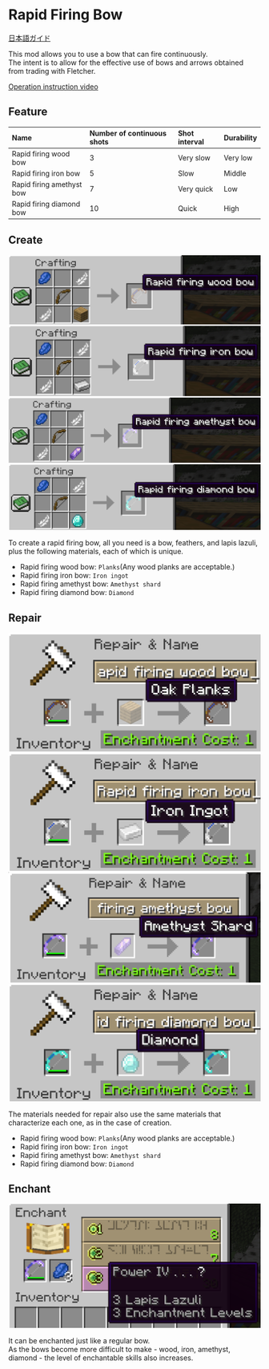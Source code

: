 # Rapid Firing Bow

[日本語ガイド](./README_jp.md)

This mod allows you to use a bow that can fire continuously.  
The intent is to allow for the effective use of bows and arrows obtained from trading with Fletcher.

[Operation instruction video](https://youtu.be/ifMLq_qzj0Q?si=AMuNQnWoj-LZmXU3)

## Feature

| Name                      | Number of continuous shots | Shot interval | Durability |
|:--------------------------|:---------------------------|:--------------|:-----------|
| Rapid firing wood bow     | 3                          | Very slow     | Very low   |
| Rapid firing iron bow     | 5                          | Slow          | Middle     |
| Rapid firing amethyst bow | 7                          | Very quick    | Low        |
| Rapid firing diamond bow  | 10                         | Quick         | High       |

## Create

![Create with a wood planks](./media/en/recipe-wood.png)
![Create with an iron ingot](./media/en/recipe-iron.png)
![Create with an amethyst shard](./media/en/recipe-amethyst.png)
![Create with a diamond](./media/en/recipe-diamond.png)

To create a rapid firing bow, all you need is a bow, feathers, and lapis lazuli, plus the following materials, each of which is unique.

* Rapid firing wood bow: `Planks`(Any wood planks are acceptable.)
* Rapid firing iron bow: `Iron ingot`
* Rapid firing amethyst bow: `Amethyst shard`
* Rapid firing diamond bow: `Diamond`

## Repair

![Repair with a wood planks](./media/en/repair-wood.png)
![Repair with an iron ingot](./media/en/repair-iron.png)
![Repair with an amethyst shard](./media/en/repair-amethyst.png)
![Repair with a diamond](./media/en/repair-diamond.png)

The materials needed for repair also use the same materials that characterize each one, as in the case of creation.

* Rapid firing wood bow: `Planks`(Any wood planks are acceptable.)
* Rapid firing iron bow: `Iron ingot`
* Rapid firing amethyst bow: `Amethyst shard`
* Rapid firing diamond bow: `Diamond`

## Enchant

![Enchant to an amethyst bow](./media/en/enchant-amethyst.png)

It can be enchanted just like a regular bow.  
As the bows become more difficult to make - wood, iron, amethyst, diamond - the level of enchantable skills also increases.